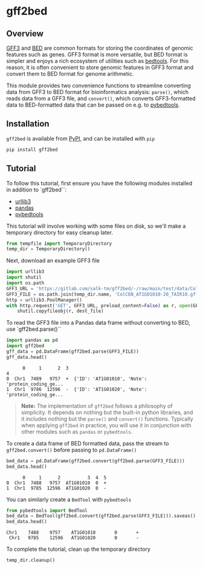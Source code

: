 # gff2bed

## Overview

[GFF3](https://github.com/The-Sequence-Ontology/Specifications/blob/master/gff3.md) and [BED](https://bedtools.readthedocs.io/en/latest/content/general-usage.html) are common formats for storing the coordinates of genomic features such as genes. GFF3 format is more versatile, but BED format is simpler and enjoys a rich ecosystem of utilities such as [bedtools](https://bedtools.readthedocs.io/en/latest/index.html). For this reason, it is often convenient to store genomic features in GFF3 format and convert them to BED format for genome arithmetic.

This module provides two convenience functions to streamline converting data from GFF3 to BED format for bioinformatics analysis: `parse()`, which reads data from a GFF3 file, and `convert()`, which converts GFF3-formatted data to BED-formatted data that can be passed on e.g. to [pybedtools](https://daler.github.io/pybedtools/).

## Installation

`gff2bed` is available from [PyPI](https://pypi.org/project/gff2bed/), and can be installed with `pip`

```sh
pip install gff2bed
```

## Tutorial

To follow this tutorial, first ensure you have the following modules installed
in addition to `gff2bed``:

- [urllib3](https://urllib3.readthedocs.io/en/stable/)
- [pandas](https://pandas.pydata.org/docs/)
- [pybedtools](https://daler.github.io/pybedtools/)

This tutorial will involve working with some files on disk, so we'll make a
temporary directory for easy cleanup later.

```python
from tempfile import TemporaryDirectory
temp_dir = TemporaryDirectory()
```
Next, download an example GFF3 file

```python
import urllib3
import shutil
import os.path
GFF3_URL = 'https://gitlab.com/salk-tm/gff2bed/-/raw/main/test/data/ColCEN_AT1G01010-20_TAIR10.gff3.gz'
GFF3_FILE = os.path.join(temp_dir.name, 'ColCEN_AT1G01010-20_TAIR10.gff3.gz')
http = urllib3.PoolManager()
with http.request('GET', GFF3_URL, preload_content=False) as r, open(GFF3_FILE, 'wb') as dest_file:
    shutil.copyfileobj(r, dest_file)
```

To read the GFF3 file into a Pandas data frame without converting to BED, use `gff2bed.parse()``

```python
import pandas as pd
import gff2bed
gff_data = pd.DataFrame(gff2bed.parse(GFF3_FILE))
gff_data.head()
```

```
      0     1      2  3                                                  4
0  Chr1  7489   9757  +  {'ID': 'AT1G01010', 'Note': 'protein_coding_ge...
1  Chr1  9786  12596  -  {'ID': 'AT1G01020', 'Note': 'protein_coding_ge...
```

   > **Note:** The implementation of `gff2bed` follows a philosophy of simplicity. It depends on nothing but the built-in python libraries, and it includes nothing but the `parse()` and `convert()` functions. Typically when applying `gff2bed` in practice, you will use it in conjunction with other modules such as `pandas` or `pybedtools`.

To create a data frame of BED formatted data, pass the stream to `gff2bed.convert()` before passing to `pd.DataFrame()`

```python
bed_data = pd.DataFrame(gff2bed.convert(gff2bed.parse(GFF3_FILE)))
bed_data.head()
```

```
      0     1      2          3  4  5
0  Chr1  7488   9757  AT1G01010  0  +
1  Chr1  9785  12596  AT1G01020  0  -
```

You can similarly create a `BedTool` with `pybedtools`

```python
from pybedtools import BedTool
bed_data = BedTool(gff2bed.convert(gff2bed.parse(GFF3_FILE))).saveas()
bed_data.head()
```

```
Chr1    7488    9757    AT1G01010       0       +
 Chr1   9785    12596   AT1G01020       0       -
```

To complete the tutorial, clean up the temporary directory

```python
temp_dir.cleanup()
```
